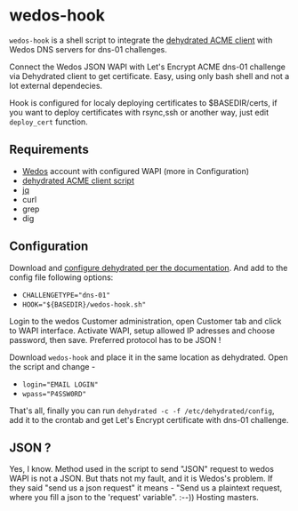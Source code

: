 # wedos-hook
`wedos-hook` is a shell script to integrate the [dehydrated ACME client](https://github.com/lukas2511/dehydrated) with Wedos DNS servers for dns-01 challenges. 

Connect the Wedos JSON WAPI with Let's Encrypt ACME dns-01 challenge via Dehydrated client to get certificate. Easy, using only bash shell and not a lot external dependecies.

Hook is configured for localy deploying certificates to $BASEDIR/certs, if you want to deploy certificates with rsync,ssh or another way, just edit `deploy_cert` function.

## Requirements
- [Wedos](https://hosting.wedos.com/) account with configured WAPI (more in Configuration)
- [dehydrated ACME client script](https://github.com/lukas2511/dehydrated)
- [jq](https://stedolan.github.io/jq/)
- curl
- grep
- dig

## Configuration
Download and [configure dehydrated per the documentation](https://github.com/lukas2511/dehydrated/blob/master/README.md#getting-started). And add to the config file following options:
- `CHALLENGETYPE="dns-01"`
- `HOOK="${BASEDIR}/wedos-hook.sh"`

Login to the wedos Customer administration, open Customer tab and click to WAPI interface. Activate WAPI, setup allowed IP adresses and choose password, then save. Preferred protocol has to be JSON !

Download `wedos-hook` and place it in the same location as dehydrated. Open the script and change -
- `login="EMAIL LOGIN"`
- `wpass="P4SSW0RD"`

That's all, finally you can run `dehydrated -c -f /etc/dehydrated/config`, add it to the crontab and get Let's Encrypt certificate with dns-01 challenge.

## JSON ?
Yes, I know. Method used in the script to send "JSON" request to wedos WAPI is not a JSON. But thats not my fault, and it is Wedos's problem. If they said "send us a json request" it means - "Send us a plaintext request, where you fill a json to the 'request' variable". :--)) Hosting masters.
